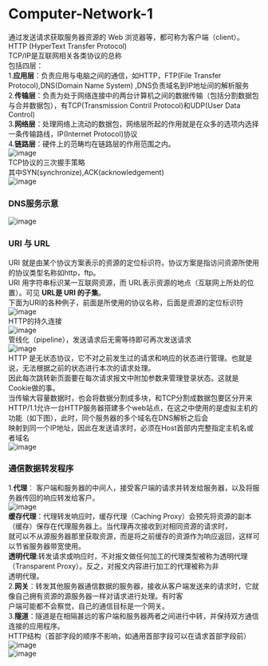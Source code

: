 # Computer-Network-1
通过发送请求获取服务器资源的 Web 浏览器等，都可称为客户端（client）。  
HTTP (HyperText Transfer Protocol)  
TCP/IP是互联网相关各类协议的总称  
包括四层：  
1.__应用层__：负责应用与电脑之间的通信，如HTTP，FTP(File Transfer Protocol),DNS(Domain Name System) ,DNS负责域名到IP地址间的解析服务   
2.__传输层__：负责为处于网络连接中的两台计算机之间的数据传输（包括分割数据包与合并数据包），有TCP(Transmission Contril Protocol)和UDP(User Data Control)   
3.__网络层__：处理网络上流动的数据包，网络层所起的作用就是在众多的选项内选择一条传输路线，IP(Internet Protocol)协议   
4.__链路层__：硬件上的范畴均在链路层的作用范围之内。  
![image](https://user-images.githubusercontent.com/83968454/203115774-e0858077-5424-4dd7-a3a5-f940ce49253c.png)  
TCP协议的三次握手策略   
其中SYN(synchronize),ACK(acknowledgement)  
![image](https://user-images.githubusercontent.com/83968454/203118058-c49b744e-3ed6-4ddf-8738-d566c4598ba7.png)  
### DNS服务示意  
![image](https://user-images.githubusercontent.com/83968454/203118677-d501a93d-b6c6-45ed-aa12-7f88409ca998.png)  
### URI 与 URL
URI 就是由某个协议方案表示的资源的定位标识符。协议方案是指访问资源所使用的协议类型名称如http，ftp。  
URI 用字符串标识某一互联网资源，而 URL表示资源的地点（互联网上所处的位置）。可见 **URL是 URI 的子集**。  
下面为URI的各种例子，前面是所使用的协议名称，后面是资源的定位标识符  
![image](https://user-images.githubusercontent.com/83968454/203120425-041f4013-5a61-4046-b709-3f2ec624b290.png)  
HTTP的持久连接   
![image](https://user-images.githubusercontent.com/83968454/203127328-2802454a-baad-416e-be48-c97c681d7bee.png)  
管线化（pipeline），发送请求后无需等待即可再次发送请求  
![image](https://user-images.githubusercontent.com/83968454/203127660-5ba8ef4c-2a16-4380-9f80-bc7291921b6e.png)  
HTTP 是无状态协议，它不对之前发生过的请求和响应的状态进行管理。也就是说，无法根据之前的状态进行本次的请求处理。  
因此每次跳转新页面要在每次请求报文中附加参数来管理登录状态。这就是Cookie做的事。  
当传输大容量数据时，也会将数据分割成多块，和TCP分割成数据包要区分开来  
HTTP/1.1允许一台HTTP服务器搭建多个web站点，在这之中使用的是虚拟主机的功能（如下图），此时，同个服务器的多个域名在DNS解析之后会  
映射到同一个IP地址，因此在发送请求时，必须在Host首部内完整指定主机名或者域名  
![image](https://user-images.githubusercontent.com/83968454/203134846-0230d553-2ddf-467e-82ff-84e6b82068e6.png)   
### 通信数据转发程序
1.__代理__： 客户端和服务器的中间人，接受客户端的请求并转发给服务器，以及将服务器传回的响应转发给客户。  
![image](https://user-images.githubusercontent.com/83968454/203136517-aad26e05-d2c0-47c0-a03f-bfaf76c8fea5.png)  
__缓存代理__：代理转发响应时，缓存代理（Caching Proxy）会预先将资源的副本（缓存）保存在代理服务器上。当代理再次接收到对相同资源的请求时，  
就可以不从源服务器那里获取资源，而是将之前缓存的资源作为响应返回，这样可以节省服务器带宽使用。  
__透明代理__:转发请求或响应时，不对报文做任何加工的代理类型被称为透明代理（Transparent Proxy）。反之，对报文内容进行加工的代理被称为非  
透明代理。  
2.__网关__：转发其他服务器通信数据的服务器，接收从客户端发送来的请求时，它就像自己拥有资源的源服务器一样对请求进行处理。有时客  
户端可能都不会察觉，自己的通信目标是一个网关。  
3.__隧道__：隧道是在相隔甚远的客户端和服务器两者之间进行中转，并保持双方通信连接的应用程序。  
HTTP结构（首部字段的顺序不影响，如通用首部字段可以在请求首部字段前）  
![image](https://user-images.githubusercontent.com/83968454/203138159-6d4b2a43-c797-4e9c-b0f3-400b13469ce8.png)  
![image](https://user-images.githubusercontent.com/83968454/203138074-1da20eb9-3a2a-4a9f-943a-fe9485659925.png)  



